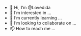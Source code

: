- 👋 Hi, I’m @Lovedida
- 👀 I’m interested in ...
- 🌱 I’m currently learning ...
- 💞️ I’m looking to collaborate on ...
- 📫 How to reach me ...

<!---
Lovedida/Lovedida is a ✨ special ✨ repository because its `README.md` (this file) appears on your GitHub profile.
You can click the Preview link to take a look at your changes.
--->
